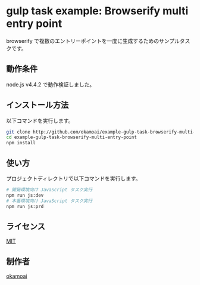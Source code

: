 gulp task example: Browserify multi entry point
======================================

browserify で複数のエントリーポイントを一度に生成するためのサンプルタスクです。

## 動作条件

node.js v4.4.2 で動作検証しました。

## インストール方法

以下コマンドを実行します。

```sh
git clone http://github.com/okamoai/example-gulp-task-browserify-multi-entry-point.git
cd example-gulp-task-browserify-multi-entry-point
npm install
```

## 使い方
プロジェクトディレクトリで以下コマンドを実行します。
```sh
# 開発環境向け JavaScript タスク実行
npm run js:dev
# 本番環境向け JavaScript タスク実行
npm run js:prd
```

## ライセンス

[MIT](http://github.com/okamoai/example-gulp-task-browserify-multi-entry-point/blob/master/LICENCE)

## 制作者

[okamoai](https://github.com/okamoai)